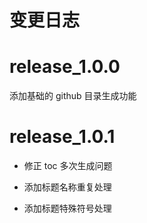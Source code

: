 # 变更日志

# release_1.0.0

添加基础的 github 目录生成功能

# release_1.0.1

- 修正 toc 多次生成问题

- 添加标题名称重复处理

- 添加标题特殊符号处理 